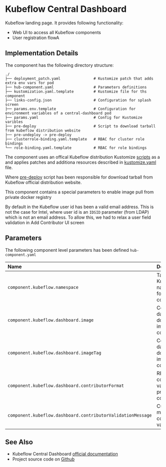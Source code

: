 # Kubeflow Central Dashboard

Kubeflow landing page. It provides following functionality:

* Web UI to access all Kubeflow components
* User registration flowA

## Implementation Details

The component has the following directory structure:

```text
./
├── deployment_patch.yaml               # Kustomize patch that adds extra env vars for pod
├── hub-component.yaml                  # Parameters definitions
├── kustomization.yaml.template         # Kustomize file for ths component
├── links-config.json                   # Configuration for splash screen
├── params.env.template                 # Configuration for environment variables of a central-dashboard pod
├── params.yaml                         # Config for Kustomize varibles
├── pre-deploy                          # Script to download tarball from kubeflow distribution website
├── pre-undeploy -> pre-deploy
├── clusterrole-binding.yaml.template   # RBAC for cluster role bindings
└── role-binding.yaml.template          # RBAC for role bindings
```

The component uses an offical Kubeflow distribution Kustomize [scripts]("https://github.com/kubeflow/manifests/") as a and applies patches and additiona resources described in [kustomize.yaml](kustomize.yaml.template) file.

Where [pre-deploy](pre-deploy) script has been responsible for download tarball from Kubeflow official distribution website.

This component contains a special parameters to enable image pull from private docker registry

By default in the Kubeflow user id has been a valid email address. This is not the case for Intel, where user id is an `IDSID` parameter (from LDAP) which is not an email address. To allow this, we had to relax a user field validation in Add Contributor UI screen

## Parameters

The following component level parameters has been defined `hub-component.yaml`

| Name | Description | Default Value |
| :--- | :---        | :---          |
| `component.kubeflow.namespace` | Target Kubernetes namespace for this component | `kubeflow` |
| `component.kubeflow.dashboard.image` | Central dashboard docker image configuration | `gcr.io/kubeflow-images-public/centraldashboard` |
| `component.kubeflow.dashboard.imageTag` | Central dashboard docker image configuration | `vmaster-g8097cfeb` |
| `component.kubeflow.dashboard.contributorFormat` | REGEX to configure validation for profiles congtributor | `^.+$` |
| `component.kubeflow.dashboard.contributorValidationMessage` | Custom error message for contributor validation | `^.+$` |

## See Also

* Kubeflow Central Dashboard [official documentation](https://www.kubeflow.org/docs/components/central-dash/overview/)
* Project source code on [Github](https://github.com/kubeflow/kubeflow/tree/master/components/centraldashboard)
